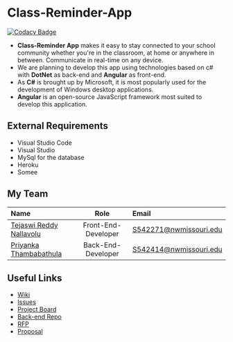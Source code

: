 # Class-Reminder-App

[![Codacy Badge](https://api.codacy.com/project/badge/Grade/a57375fd44824407838ae38261d70f12)](https://app.codacy.com/gh/TejaswiNallavolu/angular-app-heroku?utm_source=github.com&utm_medium=referral&utm_content=TejaswiNallavolu/angular-app-heroku&utm_campaign=Badge_Grade_Settings)

-  **Class-Reminder App** makes it easy to stay connected to your school community whether you're in the classroom, at home or anywhere in between. Communicate in real-time on any device.
-  We are planning to develop this app using technologies based on c# with **DotNet** as back-end and **Angular** as front-end.
-  As **C#** is brought up by Microsoft, it is most popularly used for the development of Windows desktop applications.
-  **Angular** is an open-source JavaScript framework most suited to develop this application.

## External Requirements
-  Visual Studio Code  
-  Visual Studio  
-  MySql for the database
-  Heroku
-  Somee

## My Team   
| Name      | Role | Email     |
| :---        |    :----:   | :---          
| [Tejaswi Reddy Nallavolu](https://github.com/TejaswiNallavolu)      | Front-End-Developer      | S542271@nwmissouri.edu   |
| [Priyanka Thambabathula](https://github.com/Priyanka1818)   | Back-End-Developer        | S542414@nwmissouri.edu      |

## Useful Links
-  [Wiki](https://github.com/TejaswiNallavolu/angular-app-heroku/wiki)   
-  [Issues](https://github.com/TejaswiNallavolu/angular-app-heroku/issues)
-  [Project Board](https://github.com/TejaswiNallavolu/angular-app-heroku/projects/1)
-  [Back-end Repo](https://github.com/TejaswiNallavolu/BackEnd-ClassReminderApp)
-  [RFP](https://github.com/harshakurra123/ClassRemainder)
-  [Proposal](https://github.com/TejaswiNallavolu/proposal)

